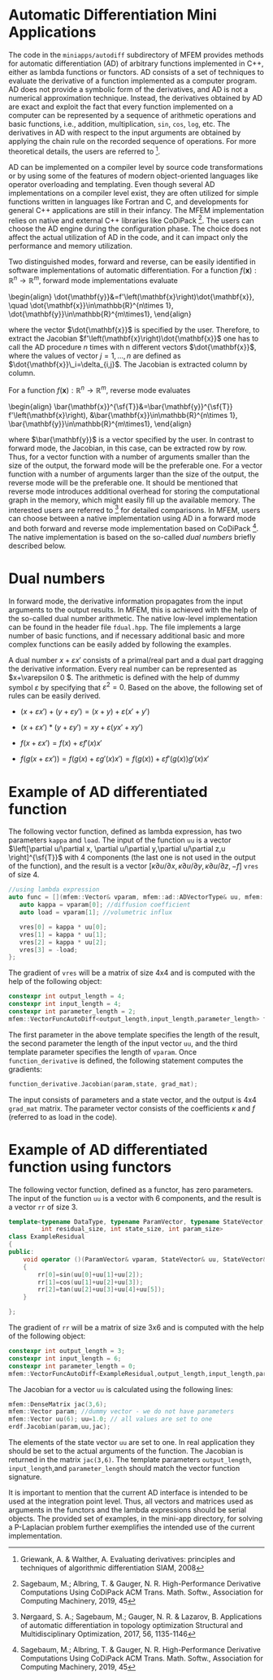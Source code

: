 # Automatic Differentiation Mini Applications

The code in the `miniapps/autodiff` subdirectory of MFEM provides methods for automatic differentiation (AD) of arbitrary functions implemented in C++, either as lambda functions or functors.  AD consists of a set of techniques to evaluate the derivative of a function implemented as a computer program. AD  does not provide a symbolic form of the derivatives, and AD is not a numerical approximation technique. Instead, the derivatives obtained by AD are exact and exploit the fact that every function implemented on a computer can be represented by a sequence of arithmetic operations and basic functions, i.e., addition, multiplication, `sin`, `cos`, `log`, etc. The derivatives in AD with respect to the input arguments are obtained by applying the chain rule on the recorded sequence of operations. For more theoretical details, the users are referred to [^1].

AD can be implemented on a compiler level by source code transformations or by using some of the features of modern object-oriented languages like operator overloading and templating. Even though several AD implementations on a compiler level exist, they are often utilized for simple functions written in languages like Fortran and C, and developments for general C++ applications are still in their infancy.  The MFEM implementation relies on native and external C++ libraries like CoDiPack [^2].  The users can choose the AD engine during the configuration phase. The choice does not affect the actual utilization of AD  in the code, and it can impact only the performance and memory utilization.

Two distinguished modes, forward and reverse, can be easily identified in software implementations of automatic differentiation.  For a function $f(\mathbf{x}):\mathbb{R}^n \rightarrow\mathbb{R}^m$, forward mode implementations evaluate

\begin{align}
\dot{\mathbf{y}}&=f'\left(\mathbf{x}\right)\dot{\mathbf{x}}, \quad \dot{\mathbf{x}}\in\mathbb{R}^{n\times 1}, \dot{\mathbf{y}}\in\mathbb{R}^{m\times1},
\end{align}

where the vector $\dot{\mathbf{x}}$ is specified by the user. Therefore, to extract the Jacobian $f'\left(\mathbf{x}\right)\dot{\mathbf{x}}$ one has to call the AD procedure $n$ times with n different vectors $\dot{\mathbf{x}}$, where the values of  vector $j=1,\ldots, n$ are defined as $\dot{\mathbf{x}}\_i=\delta_{i,j}$. The Jacobian is extracted column by column.

For a function $f(\mathbf{x}):\mathbb{R}^n \rightarrow\mathbb{R}^m$, reverse mode evaluates

\begin{align}
\bar{\mathbf{x}}^{\sf{T}}&=\bar{\mathbf{y}}^{\sf{T}} f'\left(\mathbf{x}\right), &\bar{\mathbf{x}}\in\mathbb{R}^{n\times 1}, \bar{\mathbf{y}}\in\mathbb{R}^{m\times1},
\end{align}

where $\bar{\mathbf{y}}$ is a vector specified by the user. In contrast to forward mode, the Jacobian, in this case, can be extracted row by row. Thus, for a vector function with a number of arguments smaller than the size of the output, the forward mode will be the preferable one. For a vector function with a number of arguments larger than the size of the output, the reverse mode will be the preferable one. It should be mentioned that reverse mode introduces additional overhead for storing the computational graph in the memory, which might easily fill up the available memory. The interested users are referred to [^3] for detailed comparisons. In MFEM, users can choose between a native implementation using AD in a forward mode and both forward and reverse mode implementation based on CoDiPack [^2]. The native implementation is based on the so-called *dual numbers* briefly described below.

# Dual numbers

In forward mode, the derivative information propagates from the input arguments to the output results. In MFEM, this is achieved with the help of the so-called dual number arithmetic. The native low-level implementation can be found in the header file `fdual.hpp`.  The file implements a large number of basic functions, and if necessary additional basic and more complex functions can be easily added by following the examples.

A dual number  $x+\varepsilon x'$ consists of a primal/real part and a dual part dragging the derivative information. Every real number can be represented as $x+\varepsilon 0 $. The arithmetic is defined with the help of dummy symbol $\varepsilon$ by specifying that $\varepsilon^2=0$. Based on the above, the following set of rules can be easily derived.

- $\left(x+\varepsilon x'\right)+\left(y+\varepsilon y'\right)=\left(x+y\right)+\varepsilon\left(x'+y'\right)$

- $\left(x+\varepsilon x'\right)*\left(y+\varepsilon y'\right)=xy+\varepsilon\left(yx'+xy'\right)$

- $f\left(x+\varepsilon x'\right)=f\left(x\right)+\varepsilon f'\left(x\right)x'$

- $f\left(g \left(x+\varepsilon x'\right) \right)= f\left(g \left(x\right)+\varepsilon g'\left(x\right) x'\right) = f\left(g \left(x \right)\right)+\varepsilon f'\left(g \left(x \right)\right) g'\left(x\right) x'$


# Example of AD differentiated function

The following vector function, defined as lambda expression, has two parameters `kappa` and `load`. The input of the function `uu` is a vector $\left[\partial u/\partial x, \partial u/\partial y,\partial u/\partial z,u \right]^{\sf{T}}$ with 4 components (the last one is not used in the output of the function), and the result is a vector  $\left[\kappa \partial u/\partial x, \kappa \partial u/\partial y, \kappa \partial u/\partial z, -f \right]$  `vres` of size 4.

```c++
//using lambda expression
auto func = [](mfem::Vector& vparam, mfem::ad::ADVectorType& uu, mfem::ad::ADVectorType& vres) {
   auto kappa = vparam[0]; //diffusion coefficient
   auto load = vparam[1]; //volumetric influx

   vres[0] = kappa * uu[0];
   vres[1] = kappa * uu[1];
   vres[2] = kappa * uu[2];
   vres[3] = -load;
};
```
The gradient of `vres` will be a matrix of size 4x4 and is computed with the help of the following object:
```c++
constexpr int output_length = 4;
constexpr int input_length = 4;
constexpr int parameter_length = 2;
mfem::VectorFuncAutoDiff<output_length,input_length,parameter_length> function_derivative(func);
```
The first parameter in the above template specifies the length of the result, the second parameter the length of the input vector `uu`, and the third template parameter specifies the length of `vparam`. Once `function_derivative` is defined, the following statement computes the gradients:
```c++
function_derivative.Jacobian(param,state, grad_mat);
```
The input consists of parameters and a state vector, and the output is 4x4 `grad_mat` matrix. The parameter vector consists of the coefficients $\kappa$ and $f$ (referred to as load in the code).

# Example of AD differentiated function using functors

The following vector function, defined as a functor, has zero parameters. The input of the function `uu` is a vector with 6 components, and the result is a vector `rr` of size 3.

```c++
template<typename DataType, typename ParamVector, typename StateVector,
         int residual_size, int state_size, int param_size>
class ExampleResidual
{
public:
    void operator ()(ParamVector& vparam, StateVector& uu, StateVector& rr)
    {
        rr[0]=sin(uu[0]+uu[1]+uu[2]);
        rr[1]=cos(uu[1]+uu[2]+uu[3]);
        rr[2]=tan(uu[2]+uu[3]+uu[4]+uu[5]);
    }

};
```

The gradient of `rr` will be a matrix of size 3x6 and is computed with the help of the following object:
```c++
constexpr int output_length = 3;
constexpr int input_length = 6;
constexpr int parameter_length = 0;
mfem::VectorFuncAutoDiff<ExampleResidual,output_length,input_length,parameter_length> erdf;
```

The Jacobian for a vector `uu` is calculated using the following lines:
```c++
mfem::DenseMatrix jac(3,6);
mfem::Vector param; //dummy vector - we do not have parameters
mfem::Vector uu(6); uu=1.0; // all values are set to one
erdf.Jacobian(param,uu,jac);
```
The elements of the state vector `uu` are set to one. In real application they should be set to the actual arguments of the function. The Jacobian is returned in the matrix `jac(3,6)`. The template parameters `output_length`, `input_length`,and `parameter_length` should match the vector function signature.    

It is important to mention that the current AD interface is intended to be used at the integration point level. Thus, all vectors and matrices used as arguments in the functors and the lambda expressions should be serial objects. The provided set of examples, in the mini-app directory, for solving a P-Laplacian problem further exemplifies the intended use of the current implementation.


[^1]: Griewank, A. & Walther, A. Evaluating derivatives: principles and techniques of algorithmic differentiation SIAM, 2008

[^2]: Sagebaum, M.; Albring, T. & Gauger, N. R. High-Performance Derivative Computations Using CoDiPack ACM Trans. Math. Softw., Association for Computing Machinery, 2019, 45

[^3]: Nørgaard, S. A.; Sagebaum, M.; Gauger, N. R. & Lazarov, B. Applications of automatic differentiation in topology optimization Structural and Multidisciplinary Optimization, 2017, 56, 1135-1146

<script type="text/x-mathjax-config">MathJax.Hub.Config({TeX: {equationNumbers: {autoNumber: "all"}}, tex2jax: {inlineMath: [['$','$']]}});</script>
<script type="text/javascript" src="https://cdnjs.cloudflare.com/ajax/libs/mathjax/2.7.2/MathJax.js?config=TeX-AMS_HTML"></script>
